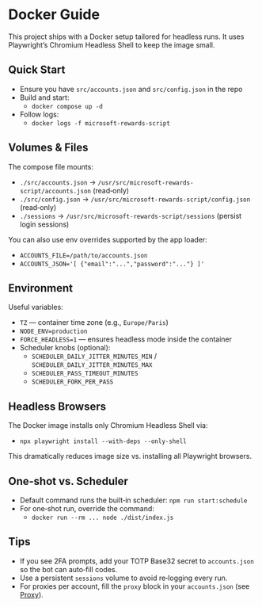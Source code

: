 # Docker Guide

This project ships with a Docker setup tailored for headless runs. It uses Playwright’s Chromium Headless Shell to keep the image small.

## Quick Start
- Ensure you have `src/accounts.json` and `src/config.json` in the repo
- Build and start:
  - `docker compose up -d`
- Follow logs:
  - `docker logs -f microsoft-rewards-script`

## Volumes & Files
The compose file mounts:
- `./src/accounts.json` → `/usr/src/microsoft-rewards-script/accounts.json` (read‑only)
- `./src/config.json` → `/usr/src/microsoft-rewards-script/config.json` (read‑only)
- `./sessions` → `/usr/src/microsoft-rewards-script/sessions` (persist login sessions)

You can also use env overrides supported by the app loader:
- `ACCOUNTS_FILE=/path/to/accounts.json`
- `ACCOUNTS_JSON='[ {"email":"...","password":"..."} ]'`

## Environment
Useful variables:
- `TZ` — container time zone (e.g., `Europe/Paris`)
- `NODE_ENV=production`
- `FORCE_HEADLESS=1` — ensures headless mode inside the container
- Scheduler knobs (optional):
  - `SCHEDULER_DAILY_JITTER_MINUTES_MIN` / `SCHEDULER_DAILY_JITTER_MINUTES_MAX`
  - `SCHEDULER_PASS_TIMEOUT_MINUTES`
  - `SCHEDULER_FORK_PER_PASS`

## Headless Browsers
The Docker image installs only Chromium Headless Shell via:
- `npx playwright install --with-deps --only-shell`

This dramatically reduces image size vs. installing all Playwright browsers.

## One‑shot vs. Scheduler
- Default command runs the built‑in scheduler: `npm run start:schedule`
- For one‑shot run, override the command:
  - `docker run --rm ... node ./dist/index.js`

## Tips
- If you see 2FA prompts, add your TOTP Base32 secret to `accounts.json` so the bot can auto‑fill codes.
- Use a persistent `sessions` volume to avoid re‑logging every run.
- For proxies per account, fill the `proxy` block in your `accounts.json` (see [Proxy](./proxy.md)).